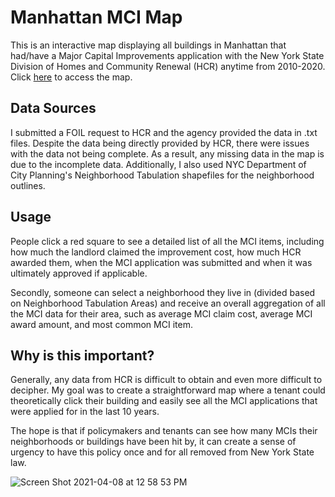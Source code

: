 # Manhattan MCI Map

This is an interactive map displaying all buildings in Manhattan that had/have a Major Capital Improvements application with 
the New York State Division of Homes and Community Renewal (HCR) anytime from 2010-2020. Click [here](https://wshenyc.github.io/manhattan_mci_map/) to access the map.

## Data Sources

I submitted a FOIL request to HCR and the agency provided the data in .txt files. Despite the data being directly provided
by HCR, there were issues with the data not being complete. As a result, any missing data in the map is due to the incomplete data. 
Additionally, I also used NYC Department of City Planning's Neighborhood Tabulation shapefiles for the neighborhood outlines.

## Usage

People click a red square to see a detailed list of all the MCI items, including how much the landlord
claimed the improvement cost, how much HCR awarded them, when the MCI application was submitted and when it 
was ultimately approved if applicable. 

Secondly, someone can select a neighborhood they live in (divided based on Neighborhood Tabulation Areas)
and receive an overall aggregation of all the MCI data for their area, such as average MCI claim cost,
average MCI award amount, and most common MCI item. 

## Why is this important?

Generally, any data from HCR is difficult to obtain and even more difficult to decipher. My goal was to create a straightforward map
where a tenant could theoretically click their building and easily see all the MCI applications that were applied for in the last 10
years.

The hope is that if policymakers and tenants can see how many MCIs their neighborhoods or buildings have been hit by, it can create a 
sense of urgency to have this policy once and for all removed from New York State law. 

![Screen Shot 2021-04-08 at 12 58 53 PM](https://user-images.githubusercontent.com/73041144/114066877-2fc00200-986a-11eb-96f4-130992d49fd3.png)




